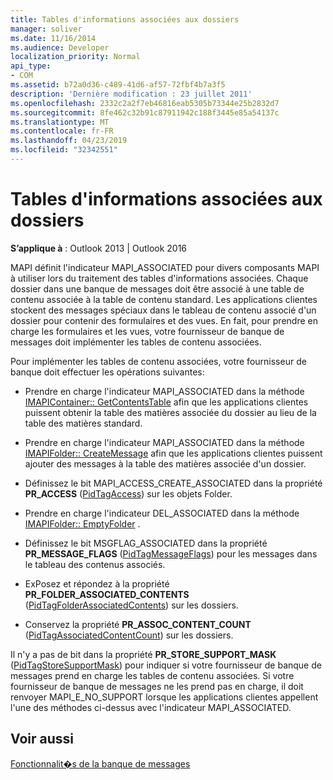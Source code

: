 ```yaml
---
title: Tables d'informations associées aux dossiers
manager: soliver
ms.date: 11/16/2014
ms.audience: Developer
localization_priority: Normal
api_type:
- COM
ms.assetid: b72a0d36-c489-41d6-af57-72fbf4b7a3f5
description: 'Dernière modification : 23 juillet 2011'
ms.openlocfilehash: 2332c2a2f7eb46816eab5305b73344e25b2832d7
ms.sourcegitcommit: 8fe462c32b91c87911942c188f3445e85a54137c
ms.translationtype: MT
ms.contentlocale: fr-FR
ms.lasthandoff: 04/23/2019
ms.locfileid: "32342551"
---
```

# <a name="folder-associated-information-tables"></a>Tables d'informations associées aux dossiers

  
  
**S’applique à** : Outlook 2013 | Outlook 2016 
  
MAPI définit l'indicateur MAPI_ASSOCIATED pour divers composants MAPI à utiliser lors du traitement des tables d'informations associées. Chaque dossier dans une banque de messages doit être associé à une table de contenu associée à la table de contenu standard. Les applications clientes stockent des messages spéciaux dans le tableau de contenu associé d'un dossier pour contenir des formulaires et des vues. En fait, pour prendre en charge les formulaires et les vues, votre fournisseur de banque de messages doit implémenter les tables de contenu associées.
  
Pour implémenter les tables de contenu associées, votre fournisseur de banque doit effectuer les opérations suivantes:
  
- Prendre en charge l'indicateur MAPI_ASSOCIATED dans la méthode [IMAPIContainer:: GetContentsTable](imapicontainer-getcontentstable.md) afin que les applications clientes puissent obtenir la table des matières associée du dossier au lieu de la table des matières standard. 
    
- Prendre en charge l'indicateur MAPI_ASSOCIATED dans la méthode [IMAPIFolder:: CreateMessage](imapifolder-createmessage.md) afin que les applications clientes puissent ajouter des messages à la table des matières associée d'un dossier. 
    
- Définissez le bit MAPI_ACCESS_CREATE_ASSOCIATED dans la propriété **PR_ACCESS** ([PidTagAccess](pidtagaccess-canonical-property.md)) sur les objets Folder.
    
- Prendre en charge l'indicateur DEL_ASSOCIATED dans la méthode [IMAPIFolder:: EmptyFolder](imapifolder-emptyfolder.md) . 
    
- Définissez le bit MSGFLAG_ASSOCIATED dans la propriété **PR_MESSAGE_FLAGS** ([PidTagMessageFlags](pidtagmessageflags-canonical-property.md)) pour les messages dans le tableau des contenus associés.
    
- ExPosez et répondez à la propriété **PR_FOLDER_ASSOCIATED_CONTENTS** ([PidTagFolderAssociatedContents](pidtagfolderassociatedcontents-canonical-property.md)) sur les dossiers.
    
- Conservez la propriété **PR_ASSOC_CONTENT_COUNT** ([PidTagAssociatedContentCount](pidtagassociatedcontentcount-canonical-property.md)) sur les dossiers.
    
Il n'y a pas de bit dans la propriété **PR_STORE_SUPPORT_MASK** ([PidTagStoreSupportMask](pidtagstoresupportmask-canonical-property.md)) pour indiquer si votre fournisseur de banque de messages prend en charge les tables de contenu associées. Si votre fournisseur de banque de messages ne les prend pas en charge, il doit renvoyer MAPI_E_NO_SUPPORT lorsque les applications clientes appellent l'une des méthodes ci-dessus avec l'indicateur MAPI_ASSOCIATED.
  
## <a name="see-also"></a>Voir aussi



[Fonctionnalit�s de la banque de messages](message-store-features.md)

